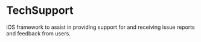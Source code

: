 TechSupport
===========

iOS framework to assist in providing support for and receiving issue reports and feedback from users.
